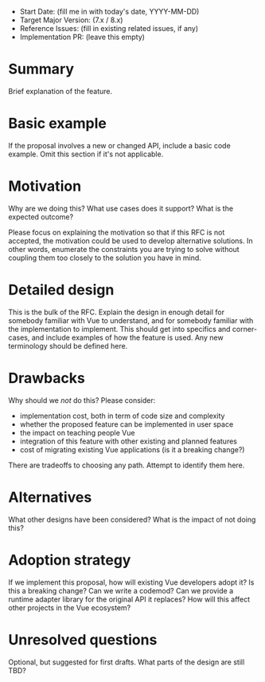- Start Date: (fill me in with today's date, YYYY-MM-DD)
- Target Major Version: (7.x / 8.x)
- Reference Issues: (fill in existing related issues, if any)
- Implementation PR: (leave this empty)

# Summary

Brief explanation of the feature.

# Basic example

If the proposal involves a new or changed API, include a basic code example.
Omit this section if it's not applicable.

# Motivation

Why are we doing this? What use cases does it support? What is the expected
outcome?

Please focus on explaining the motivation so that if this RFC is not accepted,
the motivation could be used to develop alternative solutions. In other words,
enumerate the constraints you are trying to solve without coupling them too
closely to the solution you have in mind.

# Detailed design

This is the bulk of the RFC. Explain the design in enough detail for somebody
familiar with Vue to understand, and for somebody familiar with the
implementation to implement. This should get into specifics and corner-cases,
and include examples of how the feature is used. Any new terminology should be
defined here.

# Drawbacks

Why should we *not* do this? Please consider:

- implementation cost, both in term of code size and complexity
- whether the proposed feature can be implemented in user space
- the impact on teaching people Vue
- integration of this feature with other existing and planned features
- cost of migrating existing Vue applications (is it a breaking change?)

There are tradeoffs to choosing any path. Attempt to identify them here.

# Alternatives

What other designs have been considered? What is the impact of not doing this?

# Adoption strategy

If we implement this proposal, how will existing Vue developers adopt it? Is
this a breaking change? Can we write a codemod? Can we provide a runtime adapter library for the original API it replaces? How will this affect other projects in the Vue ecosystem?

# Unresolved questions

Optional, but suggested for first drafts. What parts of the design are still
TBD?